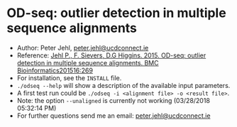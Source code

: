 # OD-seq: outlier detection in multiple sequence alignments

- Author: Peter Jehl, peter.jehl@ucdconnect.ie
- Reference: [Jehl P., F. Sievers, D.G Higgins. 2015. OD-seq: outlier detection in multiple sequence alignments. BMC Bioinformatics201516:269](https://bmcbioinformatics.biomedcentral.com/articles/10.1186/s12859-015-0702-1)
- For installation, see the `INSTALL` file.
- `./odseq --help` will show a description of the available input parameters.
- A first test run could be `./odseq -i <alignment file> -o <result file>`.
- Note: the option `--unaligned` is currently not working (03/28/2018 05:32:14 PM)
- For further questions send me an email: peter.jehl@ucdconnect.ie

